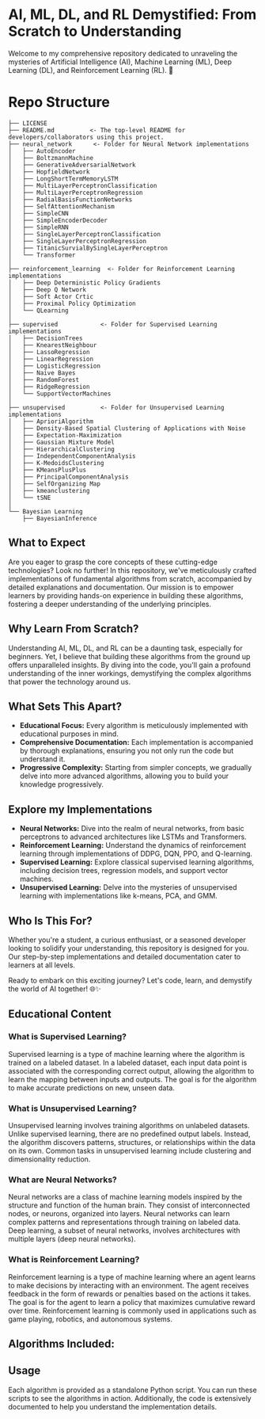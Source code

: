 # AI, ML, DL, and RL Demystified: From Scratch to Understanding

Welcome to my comprehensive repository dedicated to unraveling the mysteries of Artificial Intelligence (AI), Machine Learning (ML), Deep Learning (DL), and Reinforcement Learning (RL). 🚀

# Repo Structure

```
├── LICENSE
├── README.md          <- The top-level README for developers/collaborators using this project.
├── neural_network      <- Folder for Neural Network implementations
│   ├── AutoEncoder
│   ├── BoltzmannMachine
│   ├── GenerativeAdversarialNetwork
│   ├── HopfieldNetwork
│   ├── LongShortTermMemoryLSTM
│   ├── MultiLayerPerceptronClassification
│   ├── MultiLayerPerceptronRegression
│   ├── RadialBasisFunctionNetworks
│   ├── SelfAttentionMechanism
│   ├── SimpleCNN
│   ├── SimpleEncoderDecoder
│   ├── SimpleRNN
│   ├── SingleLayerPerceptronClassification
│   ├── SingleLayerPerceptronRegression
│   ├── TitanicSurvialBySingleLayerPerceptron
│   └── Transformer
│
├── reinforcement_learning  <- Folder for Reinforcement Learning implementations
│   ├── Deep Deterministic Policy Gradients
│   ├── Deep Q Network
│   ├── Soft Actor Crtic
│   ├── Proximal Policy Optimization
│   └── QLearning
│
├── supervised            <- Folder for Supervised Learning implementations
│   ├── DecisionTrees
│   ├── KnearestNeighbour
│   ├── LassoRegression
│   ├── LinearRegression
│   ├── LogisticRegression
│   ├── Naive Bayes
│   ├── RandomForest
│   ├── RidgeRegression
│   └── SupportVectorMachines
│
├── unsupervised          <- Folder for Unsupervised Learning implementations
│   ├── AprioriAlgorithm
│   ├── Density-Based Spatial Clustering of Applications with Noise
│   ├── Expectation-Maximization
│   ├── Gaussian Mixture Model
│   ├── HierarchicalClustering
│   ├── IndependentComponentAnalysis
│   ├── K-MedoidsClustering
│   ├── KMeansPlusPlus
│   ├── PrincipalComponentAnalysis
│   ├── SelfOrganizing Map
│   ├── kmeanclustering
│   └── tSNE
│
└── Bayesian Learning
    ├── BayesianInference

```

## What to Expect

Are you eager to grasp the core concepts of these cutting-edge technologies? Look no further! In this repository, we've meticulously crafted implementations of fundamental algorithms from scratch, accompanied by detailed explanations and documentation. Our mission is to empower learners by providing hands-on experience in building these algorithms, fostering a deeper understanding of the underlying principles.

## Why Learn From Scratch?

Understanding AI, ML, DL, and RL can be a daunting task, especially for beginners. Yet, I believe that building these algorithms from the ground up offers unparalleled insights. By diving into the code, you'll gain a profound understanding of the inner workings, demystifying the complex algorithms that power the technology around us.

## What Sets This Apart?

- **Educational Focus:** Every algorithm is meticulously implemented with educational purposes in mind.
- **Comprehensive Documentation:** Each implementation is accompanied by thorough explanations, ensuring you not only run the code but understand it.
- **Progressive Complexity:** Starting from simpler concepts, we gradually delve into more advanced algorithms, allowing you to build your knowledge progressively.

## Explore my Implementations

- **Neural Networks:** Dive into the realm of neural networks, from basic perceptrons to advanced architectures like LSTMs and Transformers.
- **Reinforcement Learning:** Understand the dynamics of reinforcement learning through implementations of DDPG, DQN, PPO, and Q-learning.
- **Supervised Learning:** Explore classical supervised learning algorithms, including decision trees, regression models, and support vector machines.
- **Unsupervised Learning:** Delve into the mysteries of unsupervised learning with implementations like k-means, PCA, and GMM.

## Who Is This For?

Whether you're a student, a curious enthusiast, or a seasoned developer looking to solidify your understanding, this repository is designed for you. Our step-by-step implementations and detailed documentation cater to learners at all levels.

Ready to embark on this exciting journey? Let's code, learn, and demystify the world of AI together! 🌐✨


## Educational Content

### What is Supervised Learning?

Supervised learning is a type of machine learning where the algorithm is trained on a labeled dataset. In a labeled dataset, each input data point is associated with the corresponding correct output, allowing the algorithm to learn the mapping between inputs and outputs. The goal is for the algorithm to make accurate predictions on new, unseen data.

### What is Unsupervised Learning?

Unsupervised learning involves training algorithms on unlabeled datasets. Unlike supervised learning, there are no predefined output labels. Instead, the algorithm discovers patterns, structures, or relationships within the data on its own. Common tasks in unsupervised learning include clustering and dimensionality reduction.

### What are Neural Networks?

Neural networks are a class of machine learning models inspired by the structure and function of the human brain. They consist of interconnected nodes, or neurons, organized into layers. Neural networks can learn complex patterns and representations through training on labeled data. Deep learning, a subset of neural networks, involves architectures with multiple layers (deep neural networks).

### What is Reinforcement Learning?

Reinforcement learning is a type of machine learning where an agent learns to make decisions by interacting with an environment. The agent receives feedback in the form of rewards or penalties based on the actions it takes. The goal is for the agent to learn a policy that maximizes cumulative reward over time. Reinforcement learning is commonly used in applications such as game playing, robotics, and autonomous systems.

## Algorithms Included:



## Usage

Each algorithm is provided as a standalone Python script. You can run these scripts to see the algorithms in action. Additionally, the code is extensively documented to help you understand the implementation details.



